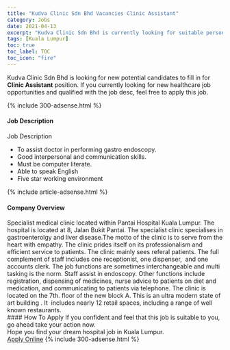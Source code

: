 ```yaml
---
title: "Kudva Clinic Sdn Bhd Vacancies Clinic Assistant" 
category: Jobs 
date: 2021-04-13 
excerpt: "Kudva Clinic Sdn Bhd is currently looking for suitable person to fill in the Clinic Assistant which positioned at Kuala Lumpur" 
tags: [Kuala Lumpur] 
toc: true 
toc_label: TOC 
toc_icon: "fire" 
--- 
```


<p>Kudva Clinic Sdn Bhd is looking for new potential candidates to fill in for <b>Clinic Assistant</b> position. If you currently looking for new healthcare job opportunities and qualified with the job desc, feel free to apply this job.
</p>{% include 300-adsense.html %} 
<div><div><h4>Job Description</h4></div><div><div><span><div><div>Job Description<ul><li>To assist doctor in performing gastro endoscopy.</li><li>Good interpersonal and communication skills.</li><li>Must be computer literate.</li><li>Able to speak English</li><li>Five star working environment</li></ul></div></div></span></div></div></div> 
{% include article-adsense.html %} 
<div><div><h4>Company Overview</h4></div><div><div><span><div><div>Specialist medical clinic located within Pantai Hospital Kuala Lumpur. The hospital is located at 8, Jalan Bukit Pantai. The specialist clinic specialises in gastroenterolgy and liver disease.The motto of the clinic is to serve from the heart with empathy. The clinic prides itself on its professionalism and efficient service to patients. The clinic mainly sees referal patients. The full complement of staff includes one receptionist, one dispenser,&#160; and one accounts clerk. The job functions are sometimes interchangeable and multi tasking is the norm. Staff assist in endoscopy. Other functions include registration, dispensing of medicines, nurse advice to patients on diet and medication, and communicating to patients via telephone. The clinic is located on the 7th. floor of the new block A. This is an ultra modern state of art building . It&#160; includes nearly 12 retail spaces, including a range of well known restaurants.</div></div></span></div></div></div> 
#### How To Apply 
If you confident and feel that this job is suitable to you, go ahead take your action now. <br/> 
Hope you find your dream hospital job in Kuala Lumpur. <br/> 
<a href="https://www.jobstreet.com.my/en/job/clinic-assistant-4524113?jobId=jobstreet-my-job-4524113" class="btn btn--warning" target="_blank" rel="nofollow noopenner">Apply Online</a> 
{% include 300-adsense.html %} 